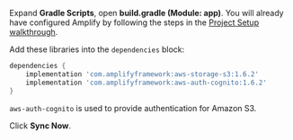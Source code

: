 Expand **Gradle Scripts**, open **build.gradle (Module: app)**. You will already have configured Amplify by following the steps in the [Project Setup walkthrough](~/lib/project-setup/create-application.md).

Add these libraries into the `dependencies` block:
```groovy
dependencies {
    implementation 'com.amplifyframework:aws-storage-s3:1.6.2'
    implementation 'com.amplifyframework:aws-auth-cognito:1.6.2'
}
```

`aws-auth-cognito` is used to provide authentication for Amazon S3.

Click **Sync Now**.

